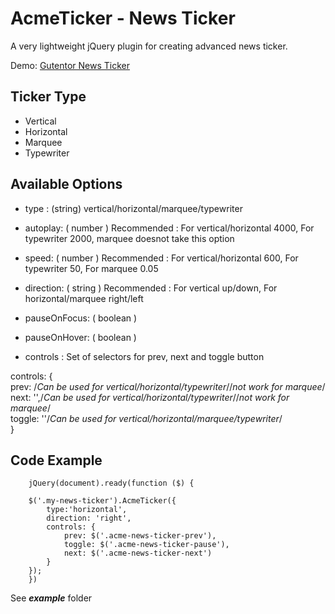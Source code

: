 # AcmeTicker - News Ticker

A very lightweight jQuery plugin for creating advanced news ticker.

Demo: [Gutentor News Ticker](https://www.demo.gutentor.com/news-ticker/)

## Ticker Type

- Vertical
- Horizontal
- Marquee
- Typewriter

## Available Options

- type :  (string)
  vertical/horizontal/marquee/typewriter

- autoplay: ( number )
  Recommended : For vertical/horizontal 4000, For typewriter 2000, marquee doesnot take this option

- speed: ( number )
  Recommended : For vertical/horizontal 600, For typewriter 50, For marquee 0.05

- direction: ( string )
  Recommended : For vertical up/down, For horizontal/marquee right/left

- pauseOnFocus: ( boolean )

- pauseOnHover: ( boolean )

- controls : Set of selectors for prev, next and toggle button

controls: {  
prev: /*Can be used for vertical/horizontal/typewriter*//*not work for marquee*/  
next: '',/*Can be used for vertical/horizontal/typewriter*//*not work for marquee*/  
toggle: ''/*Can be used for vertical/horizontal/marquee/typewriter*/  
}

## Code Example

        jQuery(document).ready(function ($) {  

        $('.my-news-ticker').AcmeTicker({  
            type:'horizontal',
            direction: 'right',
            controls: {  
                prev: $('.acme-news-ticker-prev'),
                toggle: $('.acme-news-ticker-pause'),
                next: $('.acme-news-ticker-next')
            }  
        });  
        })

See ***example*** folder
